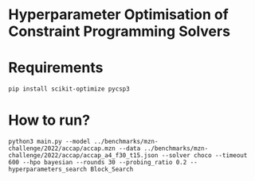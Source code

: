 Hyperparameter Optimisation of Constraint Programming Solvers
=============================================================

# Requirements

```
pip install scikit-optimize pycsp3
```

# How to run?

```
python3 main.py --model ../benchmarks/mzn-challenge/2022/accap/accap.mzn --data ../benchmarks/mzn-challenge/2022/accap/accap_a4_f30_t15.json --solver choco --timeout 600 --hpo bayesian --rounds 30 --probing_ratio 0.2 --hyperparameters_search Block_Search
```